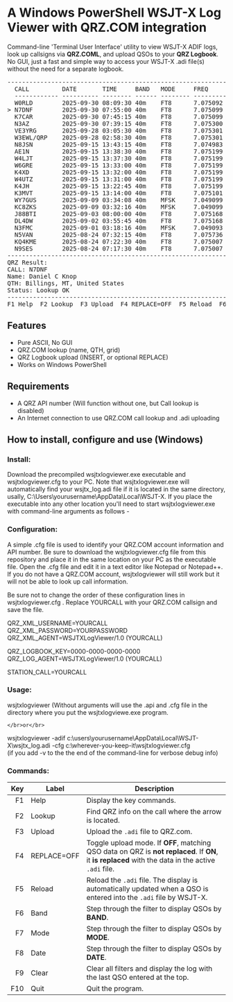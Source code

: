 # A Windows PowerShell WSJT-X Log Viewer with QRZ.COM integration

Command-line 'Terminal User Interface' utility to view WSJT-X ADIF logs, look up callsigns via **QRZ.COML**, and upload QSOs to your **QRZ Logbook**. No GUI, just a fast and simple way to access your WSJT-X .adi file(s) without the need for a separate logbook.
<pre>
------------------------------------------------------------------------------------------------------------------------
  CALL         DATE       TIME     BAND   MODE     FREQ       GRID
  ------------ ---------- -------- ------ -------- ---------- --------
  W0RLD        2025-09-30 08:09:30 40m    FT8      7.075092   EM79
> N7DNF        2025-09-30 07:55:00 40m    FT8      7.075099   DN55
  K7CAR        2025-09-30 07:45:15 40m    FT8      7.075099   DM37
  N3AZ         2025-09-30 07:39:15 40m    FT8      7.075300   EL09
  VE3YRG       2025-09-28 03:05:30 40m    FT8      7.075301   EN92
  W3EWL/QRP    2025-09-28 02:58:30 40m    FT8      7.075301
  N8JSN        2025-09-15 13:43:15 40m    FT8      7.074983   EN72
  AE1N         2025-09-15 13:38:30 40m    FT8      7.075199   FN42
  W4LJT        2025-09-15 13:37:30 40m    FT8      7.075199   EM73
  W6GRE        2025-09-15 13:33:00 40m    FT8      7.075199   EN31
  K4XD         2025-09-15 13:32:00 40m    FT8      7.075199   FM06
  W4UTZ        2025-09-15 13:31:00 40m    FT8      7.075199   EM95
  K4JH         2025-09-15 13:22:45 40m    FT8      7.075199
  K3MVT        2025-09-15 13:14:00 40m    FT8      7.075101   EN91
  WY7GUS       2025-09-09 03:34:08 40m    MFSK     7.049099   DN44
  KC8ZKS       2025-09-09 03:32:16 40m    MFSK     7.049099
  J88BTI       2025-09-03 08:00:00 40m    FT8      7.075168   FK93
  DL4DW        2025-09-02 03:55:45 40m    FT8      7.075168   JO40
  N3FMC        2025-09-01 03:18:16 40m    MFSK     7.049093   FN20
  N5VAN        2025-08-24 07:32:15 40m    FT8      7.075736   DN91
  KQ4KME       2025-08-24 07:22:30 40m    FT8      7.075007   EM70
  N9SES        2025-08-24 07:17:30 40m    FT8      7.075007   EN61
------------------------------------------------------------------------------------------------------------------------
QRZ Result:
CALL: N7DNF
Name: Daniel C Knop
QTH: Billings, MT, United States
Status: Lookup OK
------------------------------------------------------------------------------------------------------------------------
F1 Help  F2 Lookup  F3 Upload  F4 REPLACE=OFF  F5 Reload  F6 Band  F7 Mode  F8 Date  F9 Clear  F10 Quit
</pre>
## Features
- Pure ASCII, No GUI
- QRZ.COM lookup (name, QTH, grid)
- QRZ Logbook upload (INSERT, or optional REPLACE)
- Works on Windows PowerShell

## Requirements
- A QRZ API number (Will function without one, but Call lookup is disabled)
- An Internet connection to use QRZ.COM call lookup and .adi uploading

## How to install, configure and use (Windows)  
### Install:
  Download the precompiled wsjtxlogviewer.exe executable and wsjtxlogviewer.cfg to your PC. Note that wsjtxlogviewer.exe will automatically find your wsjtx_log.adi file if it is located in the same directory, usally, C:\Users\yourusername\AppData\Local\WSJT-X. If you place the executable into any other location you'll need to start wsjtxlogviewer.exe with command-line arguments as follows -

### Configuration:
  A simple .cfg file is used to identify your QRZ.COM account information and API number. Be sure to download the wsjtxlogviewer.cfg file from this repository and place it in the same location on your PC as the executable file. Open the .cfg file and edit it in a text editor like Notepad or Notepad++. If you do not have a QRZ.COM account, wsjtxlogviewer will still work but it will not be able to look up call information.

Be sure not to change the order of these configuration lines in wsjtxlogviewer.cfg . Replace YOURCALL with your QRZ.COM callsign and save the file.

  QRZ_XML_USERNAME=YOURCALL</br>
  QRZ_XML_PASSWORD=YOURPASSWORD</br>
  QRZ_XML_AGENT=WSJTXLogViewer/1.0 (YOURCALL)</br>

  QRZ_LOGBOOK_KEY=0000-0000-0000-0000</br>
  QRZ_LOG_AGENT=WSJTXLogViewer/1.0 (YOURCALL)</br>

  STATION_CALL=YOURCALL

### Usage:
  wsjtxlogviewer (Without arguments will use the .api and .cfg file in the directory where you put the wsjtxlogviewe.exe program.

    </br>or</br>
  
  wsjtxlogviewer -adif c:\users\yourusername\AppData\Local\WSJT-X\wsjtx_log.adi -cfg c:\wherever-you-keep-it\wsjtxlogviewer.cfg </br> (if you add -v to the the end of the command-line for verbose debug info)

### Commands:
| Key | Label       | Description                                                                                                                                          |
| --: | ----------- | ---------------------------------------------------------------------------------------------------------------------------------------------------- |
|  F1 | Help        | Display the key commands.                                                                                                                            |
|  F2 | Lookup      | Find QRZ info on the call where the arrow is located.                                                                                                |
|  F3 | Upload      | Upload the `.adi` file to QRZ.com.                                                                                                                   |
|  F4 | REPLACE=OFF | Toggle upload mode. If **OFF**, matching QSO data on QRZ is **not replaced**. If **ON**, it **is replaced** with the data in the active `.adi` file. |
|  F5 | Reload      | Reload the `.adi` file. The display is automatically updated when a QSO is entered into the `.adi` file by WSJT-X.                                   |
|  F6 | Band        | Step through the filter to display QSOs by **BAND**.                                                                                                 |
|  F7 | Mode        | Step through the filter to display QSOs by **MODE**.                                                                                                 |
|  F8 | Date        | Step through the filter to display QSOs by **DATE**.                                                                                                 |
|  F9 | Clear       | Clear all filters and display the log with the last QSO entered at the top.                                                                          |
| F10 | Quit        | Quit the program.                                                                                                                                    |



  



